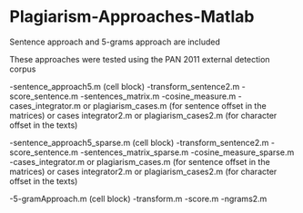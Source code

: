 Plagiarism-Approaches-Matlab
============================

Sentence approach and 5-grams approach are included

These approaches were tested using the PAN 2011 external detection corpus


-sentence_approach5.m (cell block)
-transform_sentence2.m
-score_sentence.m
-sentences_matrix.m
-cosine_measure.m
-cases_integrator.m or plagiarism_cases.m (for sentence offset in the matrices) or cases integrator2.m or plagiarism_cases2.m (for character offset in the texts)
 
-sentence_approach5_sparse.m (cell block)
-transform_sentence2.m
-score_sentence.m
-sentences_matrix_sparse.m
-cosine_measure_sparse.m
-cases_integrator.m or plagiarism_cases.m (for sentence offset in the matrices) or cases integrator2.m or plagiarism_cases2.m (for character offset in the texts)
 
-5-gramApproach.m (cell block)
-transform.m
-score.m
-ngrams2.m
